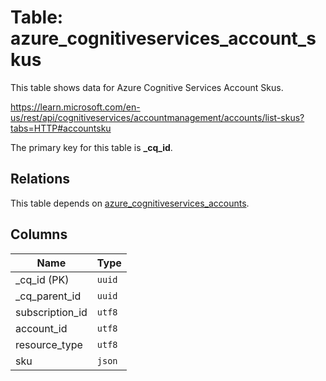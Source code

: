 # Table: azure_cognitiveservices_account_skus

This table shows data for Azure Cognitive Services Account Skus.

https://learn.microsoft.com/en-us/rest/api/cognitiveservices/accountmanagement/accounts/list-skus?tabs=HTTP#accountsku

The primary key for this table is **_cq_id**.

## Relations

This table depends on [azure_cognitiveservices_accounts](azure_cognitiveservices_accounts).

## Columns

| Name          | Type          |
| ------------- | ------------- |
|_cq_id (PK)|`uuid`|
|_cq_parent_id|`uuid`|
|subscription_id|`utf8`|
|account_id|`utf8`|
|resource_type|`utf8`|
|sku|`json`|